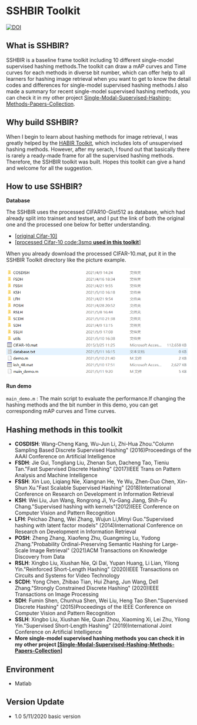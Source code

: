 SSHBIR Toolkit
==============

[![DOI](https://zenodo.org/badge/366065330.svg)](https://zenodo.org/badge/latestdoi/366065330)

## What is SSHBIR?
SSHBIR is a baseline frame toolkit including 10 different single-model supervised hashing methods.The toolkit can draw a mAP curves and Time curves for each methods in diverse bit number, which can offer help to all learners for hashing image retrieval when you want to get to know the detail codes and differences for single-model supervised hashing methods.I also made a summary for recent single-model supervised hashing methods, you can check it in my other project [Single-Modal-Supervised-Hashing-Methods-Papers-Collection](https://github.com/Eddie-Wang1120/Single-Modal-Supervised-Hashing-Methods-Papers-Collection).

## Why build SSHBIR?
When I begin to learn about hashing methods for image retrieval, I was greatly helped by the [HABIR Toolkit](https://github.com/willard-yuan/hashing-baseline-for-image-retrieval), which includes lots of unsupervised hashing methods. However, after my serach, I found out that basically there is rarely a ready-made frame for all the supervised hashing methods. Therefore, the SSHBIR toolkit was built. Hopes this toolkit can give a hand and welcome for all the suggestion.

## How to use SSHBIR?
**Database**<br>  

The SSHBIR uses the processed CIFAR10-Gist512 as database, which had already split into trainset and testset, and I put the link of both the original one and the processed one below for better understanding.<br>

* [[original Cifar-10]](https://www.cs.toronto.edu/~kriz/cifar.html)
* [[processed Cifar-10 code:3smq **used in this toolkit**]](https://pan.baidu.com/s/1fZQihwP4TDgrZThndH__Pw)

When you already download the processed CIFAR-10.mat, put it in the SSHBIR Toolkit directory like the picture example.<br>

![image](https://github.com/Eddie-Wang1120/single-modal-supervised-hashing-baseline-for-image-retrieval/blob/main/img/pos.png)

**Run demo**<br>  
`main_demo.m` : The main script to evaluate the performance.If changing the hashing methods and the bit number in this demo, you can get corresponding mAP curves and Time curves.<br>

## Hashing methods in this toolkit
* **COSDISH**: Wang-Cheng Kang, Wu-Jun Li, Zhi-Hua Zhou."Column Sampling Based Discrete Supervised Hashing" (2016)Proceedings of the AAAI Conference on Artificial Intelligence
* **FSDH**: Jie Gui, Tongliang Liu, Zhenan Sun, Dacheng Tao, Tieniu Tan."Fast Supervised Discrete Hashing" (2017)IEEE Trans on Pattern Analysis and Machine Intelligence
* **FSSH**: Xin Luo, Liqiang Nie, Xiangnan He, Ye Wu, Zhen-Duo Chen, Xin-Shun Xu."Fast Scalable Supervised Hashing" (2018)International Conference on Research on Development in Information Retrieval
* **KSH**: Wei Liu, Jun Wang, Rongrong Ji, Yu-Gang Jiang, Shih-Fu Chang."Supervised hashing with kernels"(2012)IEEE Conference on Computer Vision and Pattern Recognition
* **LFH**: Peichao Zhang, Wei Zhang, Wujun Li,Minyi Guo."Supervised hashing with latent factor models" (2014)International Conference on Research on Development in Information Retrieval
* **POSH**: Zheng Zhang, Xiaofeng Zhu, Guangming Lu, Yudong Zhang."Probability Ordinal-Preserving Semantic Hashing for Large-Scale Image Retrieval" (2021)ACM Transactions on Knowledge Discovery from Data
* **RSLH**: Xingbo Liu, Xiushan Nie, Qi Dai, Yupan Huang, Li Lian, Yilong Yin."Reinforced Short-Length Hashing" (2020)IEEE Transactions on Circuits and Systems for Video Technology
* **SCDH**: Yong Chen, Zhibao Tian, Hui Zhang, Jun Wang, Dell Zhang."Strongly Constrained Discrete Hashing" (2020)IEEE Transactions on Image Processing
* **SDH**: Fumin Shen, Chunhua Shen, Wei Liu, Heng Tao Shen."Supervised Discrete Hashing" (2015)Proceedings of the IEEE Conference on Computer Vision and Pattern Recognition
* **SSLH**: Xingbo Liu, Xiushan Nie, Quan Zhou, Xiaoming Xi, Lei Zhu, Yilong Yin."Supervised Short-Length Hashing" (2019)International Joint Conference on Artificial Intelligence
* **More single-model supervised hashing methods you can check it in my other project [[Single-Modal-Supervised-Hashing-Methods-Papers-Collection]](https://github.com/Eddie-Wang1120/Single-Modal-Supervised-Hashing-Methods-Papers-Collection)**

## Environment
* Matlab

## Version Update
* 1.0 5/11/2020 basic version
